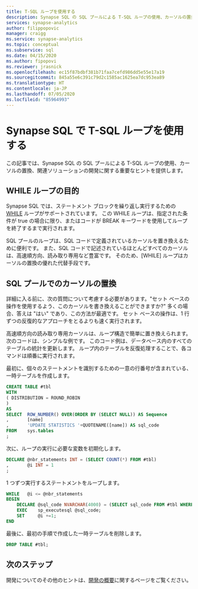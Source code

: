 ```yaml
---
title: T-SQL ループを使用する
description: Synapse SQL の SQL プールによる T-SQL ループの使用、カーソルの置換、関連ソリューションの開発のヒント。
services: synapse-analytics
author: filippopovic
manager: craigg
ms.service: synapse-analytics
ms.topic: conceptual
ms.subservice: sql
ms.date: 04/15/2020
ms.author: fipopovi
ms.reviewer: jrasnick
ms.openlocfilehash: ec15f87bdbf381b71faa7cefd986dd5e55e17a19
ms.sourcegitcommit: 845a55e6c391c79d2c1585ac1625ea7dc953ea89
ms.translationtype: HT
ms.contentlocale: ja-JP
ms.lasthandoff: 07/05/2020
ms.locfileid: "85964993"
---
```

# <a name="use-t-sql-loops-in-synapse-sql"></a>Synapse SQL で T-SQL ループを使用する
この記事では、Synapse SQL の SQL プールによる T-SQL ループの使用、カーソルの置換、関連ソリューションの開発に関する重要なヒントを提供します。

## <a name="purpose-of-while-loops"></a>WHILE ループの目的

Synapse SQL では、ステートメント ブロックを繰り返し実行するための [WHILE](https://docs.microsoft.com/sql/t-sql/language-elements/while-transact-sql?view=sql-server-ver15) ループがサポートされています。 この WHILE ループは、指定された条件が true の場合に限り、またはコードが BREAK キーワードを使用してループを終了するまで実行されます。 

SQL プールのループは、SQL コードで定義されているカーソルを置き換えるために便利です。 また、SQL コードで記述されているほとんどすべてのカーソルは、高速順方向、読み取り専用など豊富です。 そのため、[WHILE] ループはカーソルの置換の優れた代替手段です。

## <a name="replacing-cursors-in-sql-pool"></a>SQL プールでのカーソルの置換

詳細に入る前に、次の質問について考慮する必要があります。"セット ベースの操作を使用するよう、このカーソルを書き換えることができますか?" 多くの場合、答えは "はい" であり、この方法が最適です。 セット ベースの操作は、1 行ずつの反復的なアプローチをとるよりも速く実行されます。

高速順方向の読み取り専用カーソルは、ループ構造で簡単に置き換えられます。 次のコードは、シンプルな例です。 このコード例は、データベース内のすべてのテーブルの統計を更新します。 ループ内のテーブルを反復処理することで、各コマンドは順番に実行されます。

最初に、個々のステートメントを識別するための一意の行番号が含まれている、一時テーブルを作成します。

```sql
CREATE TABLE #tbl
WITH
( DISTRIBUTION = ROUND_ROBIN
)
AS
SELECT  ROW_NUMBER() OVER(ORDER BY (SELECT NULL)) AS Sequence
,       [name]
,       'UPDATE STATISTICS '+QUOTENAME([name]) AS sql_code
FROM    sys.tables
;
```

次に、ループの実行に必要な変数を初期化します。

```sql
DECLARE @nbr_statements INT = (SELECT COUNT(*) FROM #tbl)
,       @i INT = 1
;
```

1 つずつ実行するステートメントをループします。

```sql
WHILE   @i <= @nbr_statements
BEGIN
    DECLARE @sql_code NVARCHAR(4000) = (SELECT sql_code FROM #tbl WHERE Sequence = @i);
    EXEC    sp_executesql @sql_code;
    SET     @i +=1;
END
```

最後に、最初の手順で作成した一時テーブルを削除します。

```sql
DROP TABLE #tbl;
```

## <a name="next-steps"></a>次のステップ

開発についてのその他のヒントは、[開発の概要](develop-overview.md)に関するページをご覧ください。
